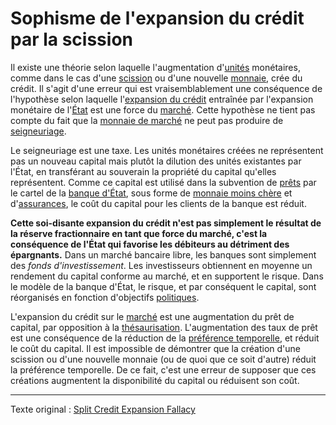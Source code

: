 Sophisme de l'expansion du crédit par la scission
=================================================

Il existe une théorie selon laquelle l'augmentation d'[unités](ch101-glossary.md#unité) monétaires, comme dans le cas d'une [scission](ch101-glossary.md#scission) ou d'une nouvelle [monnaie](ch101-glossary.md#monnaie), crée du crédit. Il s'agit d'une erreur qui est vraisemblablement une conséquence de l'hypothèse selon laquelle l'[expansion du crédit](ch046-credit-expansion-fallacy.md) entraînée par l'expansion monétaire de l'[État](ch101-glossary.md#état) est une force du [marché](ch101-glossary.md#marché). Cette hypothèse ne tient pas compte du fait que la [monnaie de marché](ch005-money-taxonomy.md) ne peut pas produire de [seigneuriage](https://fr.wikipedia.org/wiki/Seigneuriage).

Le seigneuriage est une taxe. Les unités monétaires créées ne représentent pas un nouveau capital mais plutôt la dilution des unités existantes par l'État, en transférant au souverain la propriété du capital qu'elles représentent. Comme ce capital est utilisé dans la subvention de [prêts](ch101-glossary.md#prêter) par le cartel de la [banque d'État](ch025-state-banking-principle.md), sous forme de [monnaie moins chère](https://www.frbdiscountwindow.org) et d'[assurances](https://www.fdic.gov/resources/deposit-insurance/), le coût du capital pour les clients de la banque est réduit.

**Cette soi-disante expansion du crédit n'est pas simplement le résultat de la réserve fractionnaire en tant que force du marché, c'est la conséquence de l'État qui favorise les débiteurs au détriment des épargnants.** Dans un marché bancaire libre, les banques sont simplement des *fonds d'investissement*. Les investisseurs obtiennent en moyenne un rendement du capital conforme au marché, et en supportent le risque. Dans le modèle de la banque d'État, le risque, et par conséquent le capital, sont réorganisés en fonction d'objectifs [politiques](ch101-glossary.md#politique). 

L'expansion du crédit sur le [marché](ch101-glossary.md#marché) est une augmentation du prêt de capital, par opposition à la [thésaurisation](ch101-glossary.md#thésauriser). L'augmentation des taux de prêt est une conséquence de la réduction de la [préférence temporelle](ch085-time-preference-fallacy.md), et réduit le coût du capital. Il est impossible de démontrer que la création d'une scission ou d'une nouvelle monnaie (ou de quoi que ce soit d'autre) réduit la préférence temporelle. De ce fait, c'est une erreur de supposer que ces créations augmentent la disponibilité du capital ou réduisent son coût.

---

Texte original : [Split Credit Expansion Fallacy](https://github.com/libbitcoin/libbitcoin-system/wiki/Split-Credit-Expansion-Fallacy)